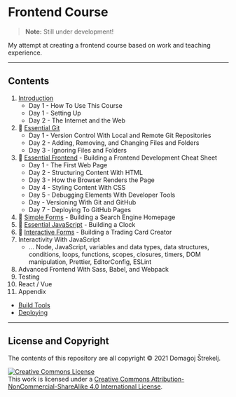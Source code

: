 # Frontend Course

> **Note:** Still under development!

My attempt at creating a frontend course based on work and teaching experience.

---

## Contents

1. [Introduction](./introduction)
   - Day 1 - How To Use This Course
   - Day 1 - Setting Up
   - Day 2 - The Internet and the Web
2. :construction: [Essential Git](./essential-git)
   - Day 1 - Version Control With Local and Remote Git Repositories
   - Day 2 - Adding, Removing, and Changing Files and Folders
   - Day 3 - Ignoring Files and Folders
3. :construction: [Essential Frontend](./essential-frontend) - Building a Frontend Development Cheat Sheet
   - Day 1 - The First Web Page
   - Day 2 - Structuring Content With HTML
   - Day 3 - How the Browser Renders the Page
   - Day 4 - Styling Content With CSS
   - Day 5 - Debugging Elements With Developer Tools
   - Day - Versioning With Git and GitHub
   - Day 7 - Deploying To GitHub Pages
4. :construction: [Simple Forms](./simple-forms) - Building a Search Engine Homepage
5. :construction: [Essential JavaScript](./essential-javascript) - Building a Clock
6. :construction: [Interactive Forms](./interactive-forms) - Building a Trading Card Creator
7. Interactivity With JavaScript
   - ... Node, JavaScript, variables and data types, data structures, conditions, loops, functions, scopes, closures, timers, DOM manipulation, Prettier, EditorConfig, ESLint
8. Advanced Frontend With Sass, Babel, and Webpack
9. Testing
10. React / Vue
11. Appendix

- [Build Tools](./build-tools)
- [Deploying](./deploying)

---

## License and Copyright

The contents of this repository are all copyright &copy; 2021 Domagoj Štrekelj.

<a rel="license" href="http://creativecommons.org/licenses/by-nc-sa/4.0/"><img alt="Creative Commons License" style="border-width:0" src="https://i.creativecommons.org/l/by-nc-sa/4.0/80x15.png" /></a><br />This work is licensed under a <a rel="license" href="http://creativecommons.org/licenses/by-nc-sa/4.0/">Creative Commons Attribution-NonCommercial-ShareAlike 4.0 International License</a>.
